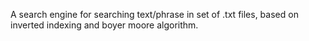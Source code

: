 
A search engine for searching text/phrase in set of .txt files, based on inverted indexing and boyer moore algorithm. 

